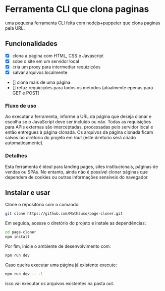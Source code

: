 # Ferramenta CLI que clona paginas

uma pequena ferramenta CLI feita com nodejs+puppeter que clona paginas pela URL.

## Funcionalidades

- [x] clona a pagina com HTML, CSS e Javascript
- [x] sobe o site em um servidor local
- [x] cria um proxy para intermediar requizições
- [x] salvar arquivos localmente
- [] clona mais de uma página
- [] refaz requicições para todos os metodos (atualmente epenas para GET e POST)


### Fluxo de uso
Ao executar a ferramenta, informe a URL da página que deseja clonar e escolha se o JavaScript deve ser incluído ou não. Todas as requisições para APIs externas são interceptadas, processadas pelo servidor local e então entregues à página clonada. Os arquivos da página clonada ficam salvos no diretorio do projeto em /out (este diretorio será criado automaticamente).

### Detalhes
Esta ferramenta é ideal para landing pages, sites institucionais, páginas de vendas ou SPAs. No entanto, ainda não é possível clonar páginas que dependem de cookies ou outras informações sensíveis do navegador.

## Instalar e usar
Clone o repositório com o comando: 
```bash 
git clone https://github.com/Math3uso/page-cloner.git
``` 
Em seguida, acesse o diretório do projeto e instale as dependências:
```bash
cd page-cloner
npm install
```
Por fim, inicie o ambiente de desenvolvimento com:
```bash
npm run dev
```
Caso queira executar uma página já existente execute:
```bash
npm run dev -- -l
```
isso vai executar os arquivos existentes na pasta out.
